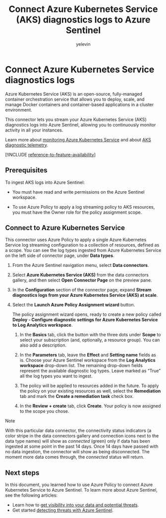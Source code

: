 ﻿---
title: Connect Azure Kubernetes Service (AKS) diagnostics logs to Azure Sentinel
description: Learn how to use Azure Policy to connect Azure Kubernetes Service diagnostics logs to Azure Sentinel.
author: yelevin
manager: rkarlin
ms.service: azure-sentinel
ms.subservice: azure-sentinel
ms.topic: how-to
ms.date: 04/22/2021
ms.author: yelevin
---
# Connect Azure Kubernetes Service diagnostics logs

Azure Kubernetes Service (AKS) is an open-source, fully-managed container orchestration service that allows you to deploy, scale, and manage Docker containers and container-based applications in a cluster environment.

This connector lets you stream your Azure Kubernetes Service (AKS) diagnostics logs into Azure Sentinel, allowing you to continuously monitor activity in all your instances. 

Learn more about [monitoring Azure Kubernetes Service](../azure-monitor/containers/container-insights-overview.md) and about [AKS diagnostic telemetry](../aks/view-control-plane-logs.md).

[!INCLUDE [reference-to-feature-availability](includes/reference-to-feature-availability.md)]

## Prerequisites

To ingest AKS logs into Azure Sentinel:

- You must have read and write permissions on the Azure Sentinel workspace.

- To use Azure Policy to apply a log streaming policy to AKS resources, you must have the Owner role for the policy assignment scope.

## Connect to Azure Kubernetes Service

This connector uses Azure Policy to apply a single Azure Kubernetes Service log streaming configuration to a collection of resources, defined as a scope. You can see the log types ingested from Azure Kubernetes Service on the left side of connector page, under **Data types**.

1. From the Azure Sentinel navigation menu, select **Data connectors**.

1. Select **Azure Kubernetes Service (AKS)** from the data connectors gallery, and then select **Open Connector Page** on the preview pane.

1. In the **Configuration** section of the connector page, expand **Stream diagnostics logs from your Azure Kubernetes Service (AKS) at scale**.

1. Select the **Launch Azure Policy Assignment wizard** button.

    The policy assignment wizard opens, ready to create a new policy called **Deploy - Configure diagnostic settings for Azure Kubernetes Service to Log Analytics workspace**.

    1. In the **Basics** tab, click the button with the three dots under **Scope** to select your subscription (and, optionally, a resource group). You can also add a description.

    1. In the **Parameters** tab, leave the **Effect** and **Setting name** fields as is. Choose your Azure Sentinel workspace from the **Log Analytics workspace** drop-down list. The remaining drop-down fields represent the available diagnostic log types. Leave marked as “True” all the log types you want to ingest.

    1. The policy will be applied to resources added in the future. To apply the policy on your existing resources as well, select the **Remediation** tab and mark the **Create a remediation task** check box.

    1. In the **Review + create** tab, click **Create**. Your policy is now assigned to the scope you chose.

> [!NOTE]
>
> With this particular data connector, the connectivity status indicators (a color stripe in the data connectors gallery and connection icons next to the data type names) will show as *connected* (green) only if data has been ingested at some point in the past 14 days. Once 14 days have passed with no data ingestion, the connector will show as being disconnected. The moment more data comes through, the *connected* status will return.

## Next steps

In this document, you learned how to use Azure Policy to connect Azure Kubernetes Service to Azure Sentinel. To learn more about Azure Sentinel, see the following articles:

- Learn how to [get visibility into your data and potential threats](quickstart-get-visibility.md).
- Get started [detecting threats with Azure Sentinel](tutorial-detect-threats-built-in.md).
